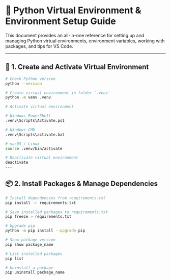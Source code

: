# 🐍 Python Virtual Environment & Environment Setup Guide


This document provides an all-in-one reference for setting up and managing Python virtual environments, environment variables, working with packages, and tips for VS Code.

---

## 🚀 1. Create and Activate Virtual Environment

```bash
# Check Python version
python --version

# Create virtual environment in folder `.venv`
python -m venv .venv

# Activate virtual environment

# Windows PowerShell
.venv\Scripts\Activate.ps1

# Windows CMD
.venv\Scripts\activate.bat

# macOS / Linux
source .venv/bin/activate

# Deactivate virtual environment
deactivate
---
```
## 📦 2. Install Packages & Manage Dependencies
```bash
# Install dependencies from requirements.txt
pip install -r requirements.txt

# Save installed packages to requirements.txt
pip freeze > requirements.txt

# Upgrade pip
python -m pip install --upgrade pip

# Show package version
pip show package_name

# List installed packages
pip list

# Uninstall a package
pip uninstall package_name
```
